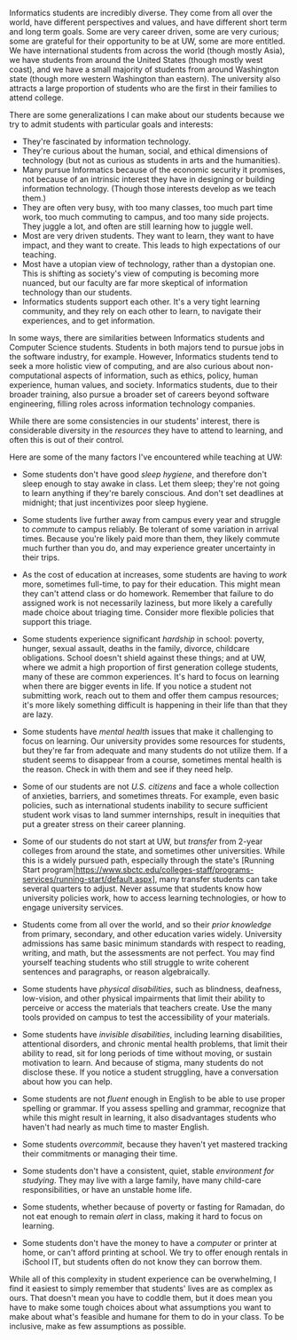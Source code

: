 

Informatics students are incredibly diverse. They come from all over the world, have different perspectives and values, and have different short term and long term goals. Some are very career driven, some are very curious; some are grateful for their opportunity to be at UW, some are more entitled. We have international students from across the world (though mostly Asia), we have students from around the United States (though mostly west coast), and we have a small majority of students from around Washington state (though more western Washington than eastern). The university also attracts a large proportion of students who are the first in their families to attend college.

There are some generalizations I can make about our students because we try to admit students with particular goals and interests:

* They're fascinated by information technology.
* They're curious about the human, social, and ethical dimensions of technology (but not as curious as students in arts and the humanities).
* Many pursue Informatics because of the economic security it promises, not because of an intrinsic interest they have in designing or building information technology. (Though those interests develop as we teach them.)
* They are often very busy, with too many classes, too much part time work, too much commuting to campus, and too many side projects. They juggle a lot, and often are still learning how to juggle well.
* Most are very driven students. They want to learn, they want to have impact, and they want to create. This leads to high expectations of our teaching.
* Most have a utopian view of technology, rather than a dystopian one. This is shifting as society's view of computing is becoming more nuanced, but our faculty are far more skeptical of information technology than our students.
* Informatics students support each other. It's a very tight learning community, and they rely on each other to learn, to navigate their experiences, and to get information.

In some ways, there are similarities between Informatics students and Computer Science students. Students in both majors tend to pursue jobs in the software industry, for example. However, Informatics students tend to seek a more holistic view of computing, and are also curious about non-computational aspects of information, such as ethics, policy, human experience, human values, and society. Informatics students, due to their broader training, also pursue a broader set of careers beyond software engineering, filling roles across information technology companies.

While there are some consistencies in our students' interest, there is considerable diversity in the *resources* they have to attend to learning, and often this is out of their control. 

Here are some of the many factors I've encountered while teaching at UW:
*  Some students don't have good *sleep hygiene*, and therefore don't sleep enough to stay awake in class. Let them sleep; they're not going to learn anything if they're barely conscious. And don't set deadlines at midnight; that just incentivizes poor sleep hygiene.

* Some students live further away from campus every year and struggle to *commute* to campus reliably. Be tolerant of some variation in arrival times. Because you're likely paid more than them, they likely commute much further than you do, and may experience greater uncertainty in their trips.

* As the cost of education at increases, some students are having to *work* more, sometimes full-time, to pay for their education. This might mean they can't attend class or do homework. Remember that failure to do assigned work is not necessarily laziness, but more likely a carefully made choice about triaging time. Consider more flexible policies that support this triage.

*  Some students experience significant *hardship* in school: poverty, hunger, sexual assault, deaths in the family, divorce, childcare obligations. School doesn't shield against these things; and at UW, where we admit a high proportion of first generation college students, many of these are common experiences. It's hard to focus on learning when there are bigger events in life. If you notice a student not submitting work, reach out to them and offer them campus resources; it's more likely something difficult is happening in their life than that they are lazy.

* Some students have *mental health* issues that make it challenging to focus on learning. Our university provides some resources for students, but they're far from adequate and many students do not utilize them. If a student seems to disappear from a course, sometimes mental health is the reason. Check in with them and see if they need help. 

* Some of our students are not *U.S. citizens* and face a whole collection of anxieties, barriers, and sometimes threats. For example, even basic policies, such as international students inability to secure sufficient student work visas to land summer internships, result in inequities that put a greater stress on their career planning.

* Some of our students do not start at UW, but *transfer* from 2-year colleges from around the state, and sometimes other universities. While this is a widely pursued path, especially through the state's [Running Start program|https://www.sbctc.edu/colleges-staff/programs-services/running-start/default.aspx], many transfer students can take several quarters to adjust. Never assume that students know how university policies work, how to access learning technologies, or how to engage university services.

* Students come from all over the world, and so their *prior knowledge* from primary, secondary, and other education varies widely. University admissions has same basic minimum standards with respect to reading, writing, and math, but the assessments are not perfect. You may find yourself teaching students who still struggle to write coherent sentences and paragraphs, or reason algebraically.

* Some students have *physical disabilities*, such as blindness, deafness, low-vision, and other physical impairments that limit their ability to perceive or access the materials that teachers create. Use the many tools provided on campus to test the accessibility of your materials.

* Some students have *invisible disabilities*, including learning disabilities, attentional disorders, and chronic mental health problems, that limit their ability to read, sit for long periods of time without moving, or sustain motivation to learn. And because of stigma, many students do not disclose these. If you notice a student struggling, have a conversation about how you can help.

* Some students are not *fluent* enough in English to be able to use proper spelling or grammar. If you assess spelling and grammar, recognize that while this might result in learning, it also disadvantages students who haven't had nearly as much time to master English.

* Some students *overcommit*, because they haven't yet mastered tracking their commitments or managing their time.

* Some students don't have a consistent, quiet, stable *environment for studying*. They may live with a large family, have many child-care responsibilities, or have an unstable home life.

* Some students, whether because of poverty or fasting for Ramadan, do not eat enough to remain *alert* in class, making it hard to focus on learning.

* Some students don't have the money to have a *computer* or printer at home, or can't afford printing at school. We try to offer enough rentals in iSchool IT, but students often do not know they can borrow them.

While all of this complexity in student experience can be overwhelming, I find it easiest to simply remember that students' lives are as complex as ours. That doesn't mean you have to coddle them, but it does mean you have to make some tough choices about what assumptions you want to make about what's feasible and humane for them to do in your class. To be inclusive, make as few assumptions as possible.